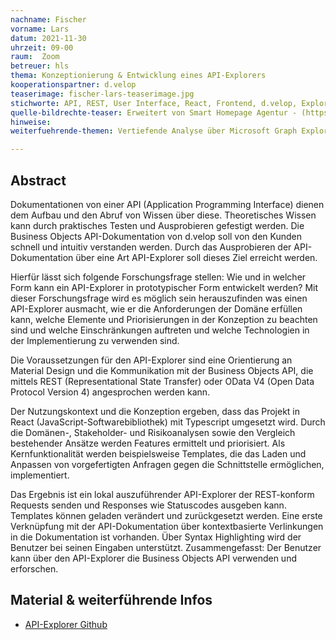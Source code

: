 ```yaml
---
nachname: Fischer   
vorname: Lars
datum: 2021-11-30
uhrzeit: 09-00
raum:  Zoom
betreuer: hls
thema: Konzeptionierung & Entwicklung eines API-Explorers
kooperationspartner: d.velop
teaserimage: fischer-lars-teaserimage.jpg
stichworte: API, REST, User Interface, React, Frontend, d.velop, Explorer, Redux, API-Dokumentation
quelle-bildrechte-teaser: Erweitert von Smart Homepage Agentur - (https://www.smart-homepage-agentur.de/images/api/api-schnittstelle-illustration.jpg)
hinweise:
weiterfuehrende-themen: Vertiefende Analyse über Microsoft Graph Explorer, Google APIs Explorer, Facebook Graph API Explorer. - Weiterentwicklung API-Explorer: Dynamische oder eigene Templates, flexible API Einbindung. - Vergleichbare/Aufbauende Themen: Unterschiedliche Formen von API-Dokumentationen, Interaktive API-Dokumentationen, automatische Template oder API-Dokumentation Generierung, Integration API-Explorer in API-Dokumentation mittels Web Components

---
```


## Abstract

Dokumentationen von einer API (Application Programming Interface) dienen dem Aufbau und den Abruf von Wissen über diese. Theoretisches Wissen kann durch praktisches Testen und Ausprobieren gefestigt werden. Die Business Objects API-Dokumentation von d.velop soll von den Kunden schnell und intuitiv verstanden werden. Durch das Ausprobieren der API-Dokumentation über eine Art API-Explorer soll dieses Ziel erreicht werden.

Hierfür lässt sich folgende Forschungsfrage stellen: Wie und in welcher Form kann ein API-Explorer in prototypischer Form entwickelt werden? Mit dieser Forschungsfrage wird es möglich sein herauszufinden was einen API-Explorer ausmacht, wie er die Anforderungen der Domäne erfüllen kann, welche Elemente und Priorisierungen in der Konzeption zu beachten sind und welche Einschränkungen auftreten und welche Technologien in der Implementierung zu verwenden sind.

Die Voraussetzungen für den API-Explorer sind eine Orientierung an Material Design und die Kommunikation mit der Business Objects API, die mittels REST (Representational State Transfer) oder OData V4 (Open Data Protocol Version 4) angesprochen werden kann. 

Der Nutzungskontext und die Konzeption ergeben, dass das Projekt in React (JavaScript-Softwarebibliothek) mit Typescript umgesetzt wird. Durch die Domänen-, Stakeholder- und Risikoanalysen sowie den Vergleich bestehender Ansätze werden Features ermittelt und priorisiert. Als Kernfunktionalität werden beispielsweise Templates, die das Laden und Anpassen von vorgefertigten Anfragen gegen die Schnittstelle ermöglichen, implementiert.

Das Ergebnis ist ein lokal auszuführender API-Explorer der REST-konform Requests senden und Responses wie Statuscodes ausgeben kann. Templates können geladen verändert und zurückgesetzt werden. Eine erste Verknüpfung mit der API-Dokumentation über kontextbasierte Verlinkungen in die Dokumentation ist vorhanden. Über Syntax Highlighting wird der Benutzer bei seinen Eingaben unterstützt. Zusammengefasst: Der Benutzer kann über den API-Explorer die Business Objects API verwenden und erforschen.


## Material & weiterführende Infos
- [API-Explorer Github](https://github.com/LarsFischer97/API-Explorer_Praxisprojekt)
